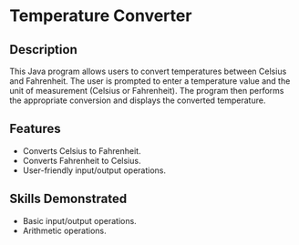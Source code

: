 # Temperature Converter

## Description

This Java program allows users to convert temperatures between Celsius and Fahrenheit. The user is prompted to enter a temperature value and the unit of measurement (Celsius or Fahrenheit). The program then performs the appropriate conversion and displays the converted temperature.

## Features
- Converts Celsius to Fahrenheit.
- Converts Fahrenheit to Celsius.
- User-friendly input/output operations.

## Skills Demonstrated
- Basic input/output operations.
- Arithmetic operations.
